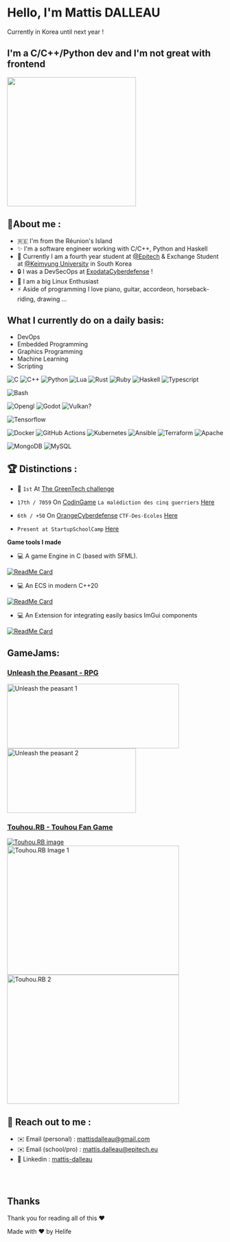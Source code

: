 <meta property="og:title" content="Mattis dalleau Website" />
<meta property="og:image" content="https://avatars.githubusercontent.com/u/62753801?v=4">

# Hello, I'm Mattis DALLEAU
Currently in Korea until next year !

## I'm a C/C++/Python dev and I'm not great with frontend

<img src="https://avatars.githubusercontent.com/u/62753801?v=4" height="300px" width="300px" class="centerImage" />

<!-- ### Down below is a resume about me, but you may be here for [my complete CV](https://mattisdalleau.com/cv.html) -->
## 📖**About me :**
- 🇷🇪 I'm from the Réunion's Island
- ✨ I'm a software engineer working with C/C++, Python and Haskell
- 📘 Currently I am a fourth year student at [@Epitech](https://www.epitech.eu/) & Exchange Student at [@Keimyung University](https://www.kmu.ac.kr) in South Korea
- 🔒 I was a DevSecOps at [ExodataCyberdefense](exodata.fr) !
- 💾 I am a big Linux Enthusiast
- ⚡ Aside of programming I love piano, guitar, accordeon, horseback-riding, drawing ...

## What I currently do on a daily basis:
- DevOps
- Embedded Programming
- Graphics Programming
- Machine Learning
- Scripting

![C](https://img.shields.io/badge/C-00599C?style=for-the-badge&logo=c&logoColor=white)
![C++](https://img.shields.io/badge/C%2B%2B-00599C?style=for-the-badge&logo=c%2B%2B&logoColor=white)
![Python](https://img.shields.io/badge/Python-FFD43B?style=for-the-badge&logo=python&logoColor=blue)
![Lua](https://img.shields.io/badge/Lua-2C2D72?style=for-the-badge&logo=lua&logoColor=white)
![Rust](https://img.shields.io/badge/Rust-000000?style=for-the-badge&logo=rust&logoColor=white)
![Ruby](https://img.shields.io/badge/Ruby-CC342D?style=for-the-badge&logo=ruby&logoColor=white)
![Haskell](https://img.shields.io/badge/Haskell-5D4F85?style=for-the-badge&logo=haskell&logoColor=white)
![Typescript](https://img.shields.io/badge/TypeScript-007ACC?style=for-the-badge&logo=typescript&logoColor=white)

![Bash](https://img.shields.io/badge/Shell_Script-121011?style=for-the-badge&logo=gnu-bash&logoColor=white)

![Opengl](https://img.shields.io/badge/OpenGL-FFFFFF?style=for-the-badge&logo=opengl)
![Godot](https://img.shields.io/badge/Godot-478CBF?style=for-the-badge&logo=GodotEngine&logoColor=white)
![Vulkan?](404)

![Tensorflow](https://img.shields.io/badge/TensorFlow-FF6F00?style=for-the-badge&logo=TensorFlow&logoColor=white)

![Docker](https://img.shields.io/badge/Docker-2CA5E0?style=for-the-badge&logo=docker&logoColor=white)
![GitHub Actions](https://img.shields.io/badge/GitHub_Actions-2088FF?style=for-the-badge&logo=github-actions&logoColor=white)
![Kubernetes](https://img.shields.io/badge/kubernetes-326ce5.svg?&style=for-the-badge&logo=kubernetes&logoColor=white)
![Ansible](https://img.shields.io/badge/Ansible-000000?style=for-the-badge&logo=ansible&logoColor=white)
![Terraform](https://img.shields.io/badge/Terraform-7B42BC?style=for-the-badge&logo=terraform&logoColor=white)
![Apache](https://camo.githubusercontent.com/acff88bd2d82eff6ea10c73fbca11dd9cb70137751ef44d5f60879e5899ce37b/68747470733a2f2f696d672e736869656c64732e696f2f62616467652f6170616368652d2532334434323032392e7376673f7374796c653d666f722d7468652d6261646765266c6f676f3d617061636865266c6f676f436f6c6f723d7768697465)

![MongoDB](https://img.shields.io/badge/MongoDB-4EA94B?style=for-the-badge&logo=mongodb&logoColor=white)
![MySQL](https://img.shields.io/badge/MySQL-005C84?style=for-the-badge&logo=mysql&logoColor=white)


## 🏆 **Distinctions :**

- 🥇 `1st` At [The GreenTech challenge](https://www.clicanoo.re/article/societe/2022/09/19/le-challenge-green-tech-a-trouve-ses-laureats)

- `17th / 7059` On [CodinGame](https://codingame.com) `La malédiction des cinq guerriers` [Here](https://www.linkedin.com/posts/mattis-dalleau_%C3%A0-loccasion-du-passage-%C3%A0-lautomne-un-escape-game-activity-6863526535987625984-BXft/)

- `6th / +50` On [OrangeCyberdefense](https://orangecyberdefense.com) `CTF-Des-Ecoles` [Here](https://www.linkedin.com/posts/mattis-dalleau_technology-cybersecurite-cyberdefense-activity-6811365781947994112-kQUy)

- `Present at StartupSchoolCamp` [Here](https://www.linkedin.com/posts/technopole-reunion_startup-school-camp-les-3-et-4-novembre-activity-6996457341738967040-lT5Q?utm_source=share&utm_medium=member_desktop)

**Game tools I made**

- 💻 A game Engine in C (based with SFML).

[![ReadMe Card](https://github-readme-stats.vercel.app/api/pin/?username=HelifeWasTaken&repo=Distract&theme=radical&hide_border=false)](https://github.com/HelifeWasTaken/Distract)

- 💻 An ECS in modern C++20

[![ReadMe Card](https://github-readme-stats.vercel.app/api/pin/?username=HelifeWasTaken&repo=Silva&theme=radical&hide_border=false)](https://github.com/HelifeWasTaken/Silva)

- 💻 An Extension for integrating easily basics ImGui components

[![ReadMe Card](https://github-readme-stats.vercel.app/api/pin/?username=HelifeWasTaken&repo=EasyDear&theme=radical&hide_border=false)](https://github.com/HelifeWasTaken/EasyDear)

## **GameJams:**

### [Unleash the Peasant - RPG](https://d3nx.itch.io/unleash-the-peasant)

<img src="https://img.itch.zone/aW1hZ2UvMTM5OTM2Ny84MTU1MzA4LmdpZg==/347x500/9QhpGl.gif" alt="Unleash the peasant 1" width="400" height="150" /> <img src="https://img.itch.zone/aW1hZ2UvMTM5OTM2Ny84MTU1MzQ0LmdpZg==/347x500/Tivkte.gif" alt="Unleash the peasant 2" width="300" height="150" />

### [Touhou.RB - Touhou Fan Game](https://heliferepo.itch.io/touhourb)

[![Touhou.RB image](https://i.ytimg.com/vi/gNi5NvM8_8o/mqdefault.jpg)](https://www.youtube.com/watch?v=gNi5NvM8_8o)
<img src="https://img.itch.zone/aW1hZ2UvMTQ2MDg2OC8xMTEwOTk3Ny5naWY=/347x500/aynVA5.gif" alt="Touhou.RB Image 1" width="400" height="300" /> <img src="https://img.itch.zone/aW1hZ2UvMTQ2MDg2OC8xMTEwOTgyOC5naWY=/347x500/2WbfWk.gif" alt="Touhou.RB 2" width="400" height="300" />


## 📱 **Reach out to me :**
- ✉️  Email (personal)   : mattisdalleau@gmail.com
- ✉️  Email (school/pro) : mattis.dalleau@epitech.eu
- 💼 Linkedin           : [mattis-dalleau](https://www.linkedin.com/in/mattis-dalleau/)
</br>
</br>

## Thanks

Thank you for reading all of this :heart:

Made with ❤️ by Helife

<!-- # [My complete CV](http://mattisdalleau.com/cv.html) -->
